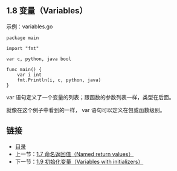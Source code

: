 ## 1.8 变量（Variables）

示例：variables.go

	package main
	
	import "fmt"
	
	var c, python, java bool
	
	func main() {
		var i int
		fmt.Println(i, c, python, java)
	}
	
var 语句定义了一个变量的列表；跟函数的参数列表一样，类型在后面。

就像在这个例子中看到的一样， var 语句可以定义在包或函数级别。

## 链接	
* [目录](https://github.com/alphaeye/go-zh/blob/master/directory.md)
* 上一节：[1.7 命名返回值（Named return values）](https://github.com/alphaeye/go-zh/blob/master/01.7.md)
* 下一节：[1.9 初始化变量（Variables with initializers）](https://github.com/alphaeye/go-zh/blob/master/01.9.md)